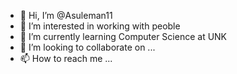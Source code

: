 - 👋 Hi, I’m @Asuleman11 
- 👀 I’m interested in working with peoble 
- 🌱 I’m currently learning Computer Science at UNK
- 💞️ I’m looking to collaborate on ...
- 📫 How to reach me ...

<!---
Asuleman11/Asuleman11 is a ✨ special ✨ repository because its `README.md` (this file) appears on your GitHub profile.
You can click the Preview link to take a look at your changes.
--->
